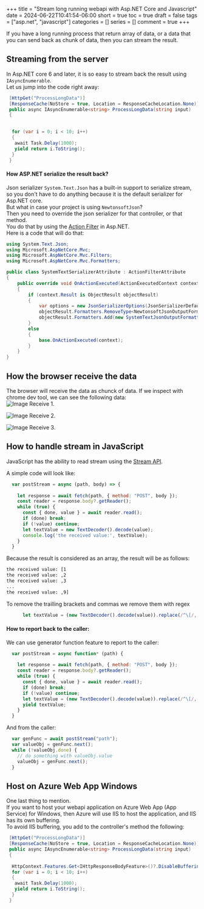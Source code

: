 +++
title = "Stream long running webapi with Asp.NET Core and Javascript"
date = 2024-06-22T10:41:54-06:00
short = true
toc = true
draft = false
tags = ["asp.net", "javascript"]
categories = []
series = []
comment = true
+++

If you have a long running process that return array of data, or a data that you can send back as chunk
of data, then you can stream the result.

## Streaming from the server

In Asp.NET core 6 and later, it is so easy to stream back the result using `IAsyncEnumerable`.  
Let us jump into the code right away:  

```csharp
 [HttpGet("ProcessLongData")]
 [ResponseCache(NoStore = true, Location = ResponseCacheLocation.None)]
 public async IAsyncEnumerable<string> ProcessLongData(string input)
 {
  

  for (var i = 0; i < 10; i++)
  {
   await Task.Delay(1000);
   yield return i.ToString();
  }
 }
```
#### How ASP.NET serialize the result back?
Json serializer `System.Text.Json` has a built-in support to serialize stream, so you don't have to do anything because it is the default serializer for Asp.NET core.  
But what in case your project is using `NewtonsoftJson`?  
Then you need to override the json serializer for that controller, or that method.  
You do that by using the [Action Filter](https://learn.microsoft.com/en-us/aspnet/mvc/overview/older-versions-1/controllers-and-routing/understanding-action-filters-cs) in Asp.NET.  
Here is a code that will do that:  

```csharp
using System.Text.Json;
using Microsoft.AspNetCore.Mvc;
using Microsoft.AspNetCore.Mvc.Filters;
using Microsoft.AspNetCore.Mvc.Formatters;

public class SystemTextSerializerAttribute : ActionFilterAttribute
{
    public override void OnActionExecuted(ActionExecutedContext context)
    {
        if (context.Result is ObjectResult objectResult)
        {
            var options = new JsonSerializerOptions(JsonSerializerDefaults.Web);
            objectResult.Formatters.RemoveType<NewtonsoftJsonOutputFormatter>();
            objectResult.Formatters.Add(new SystemTextJsonOutputFormatter(options));
        }
        else
        {
            base.OnActionExecuted(context);
        }
    }
}
```



## How the browser receive the data
The browser will receive the data as chunck of data. If we inspect with chrome dev tool, we can see the following data:  
![Image Receive 1](/img/stream1.png).  

![Image Receive 2](/img/stream2.png).  

![Image Receive 3](/img/stream3.png).  



## How to handle stream in JavaScript
JavaScript has the ability to read stream using the [Stream API](https://developer.mozilla.org/en-US/docs/Web/API/Streams_API/Using_readable_streams).  

A simple code will look like: 
```js
  var postStream = async (path, body) => {
    
    let response = await fetch(path, { method: "POST", body });
    const reader = response.body?.getReader();
    while (true) {
      const { done, value } = await reader.read();
      if (done) break;
      if (!value) continue;
      let textValue = new TextDecoder().decode(value);
      console.log('the received value:', textValue);
    }
  }
```
Because the result is considered as an array, the result will be as follows:

```bash
the received value: [1
the received value: ,2
the received value: ,3
...
the received value: ,9]
```

To remove the trailling brackets and commas we remove them with regex
```js
      let textValue = (new TextDecoder().decode(value)).replace(/^\[/, '').replace(/]$/, '').repace(/^,/, '');
```
#### How to report back to the caller:

We can use generator function feature to report to the caller:

```js
  var postStream = async function* (path) {
    
    let response = await fetch(path, { method: "POST", body });
    const reader = response.body?.getReader();
    while (true) {
      const { done, value } = await reader.read();
      if (done) break;
      if (!value) continue;
      let textValue = (new TextDecoder().decode(value)).replace(/^\[/, '').replace(/]$/, '').repace(/^,/, '');
      yield textValue;
    }
  }
```
And from the caller:

```js
  var genFunc = await postStream("path");
  var valueObj = genFunc.next();
  while (!valueObj.done) {
    // do something with valueObj.value
    valueObj = genFunc.next();
  }
```


## Host on Azure Web App Windows
One last thing to mention.  
If you want to host your webapi application on Azure Web App (App Service) for Windows, then Azure will use IIS to host the application, and IIS has its own buffering.  
To avoid IIS buffering, you add to the controller's method the following:

```csharp
 [HttpGet("ProcessLongData")]
 [ResponseCache(NoStore = true, Location = ResponseCacheLocation.None)]
 public async IAsyncEnumerable<string> ProcessLongData(string input)
 {
  
  HttpContext.Features.Get<IHttpResponseBodyFeature>()?.DisableBuffering();
  for (var i = 0; i < 10; i++)
  {
   await Task.Delay(1000);
   yield return i.ToString();
  }
 }
```